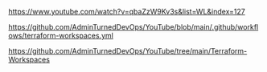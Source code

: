 https://www.youtube.com/watch?v=qbaZzW9Kv3s&list=WL&index=127

https://github.com/AdminTurnedDevOps/YouTube/blob/main/.github/workflows/terraform-workspaces.yml

https://github.com/AdminTurnedDevOps/YouTube/tree/main/Terraform-Workspaces